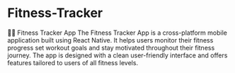 # Fitness-Tracker
🏋️‍♂️ Fitness Tracker App The Fitness Tracker App is a cross-platform mobile application built using React Native. It helps users monitor their fitness progress set workout goals and stay motivated throughout their fitness journey. The app is designed with a clean user-friendly interface and offers features tailored to users of all fitness levels.
